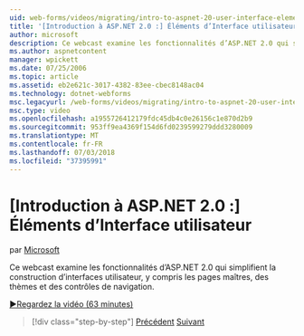 ```yaml
---
uid: web-forms/videos/migrating/intro-to-aspnet-20-user-interface-elements
title: '[Introduction à ASP.NET 2.0 :] Éléments d’Interface utilisateur | Microsoft Docs'
author: microsoft
description: Ce webcast examine les fonctionnalités d’ASP.NET 2.0 qui simplifient la construction d’interfaces utilisateur, y compris les pages maîtres, des thèmes et des contrôles de navigation.
ms.author: aspnetcontent
manager: wpickett
ms.date: 07/25/2006
ms.topic: article
ms.assetid: eb2e621c-3017-4382-83ee-cbec8148ac04
ms.technology: dotnet-webforms
msc.legacyurl: /web-forms/videos/migrating/intro-to-aspnet-20-user-interface-elements
msc.type: video
ms.openlocfilehash: a1955726412179fdc45db4c0e26156c1e870d2b9
ms.sourcegitcommit: 953ff9ea4369f154d6fd0239599279ddd3280009
ms.translationtype: MT
ms.contentlocale: fr-FR
ms.lasthandoff: 07/03/2018
ms.locfileid: "37395991"
---
```

<a name="intro-to-aspnet-20-user-interface-elements"></a>[Introduction à ASP.NET 2.0 :] Éléments d’Interface utilisateur
====================
par [Microsoft](https://github.com/microsoft)

Ce webcast examine les fonctionnalités d’ASP.NET 2.0 qui simplifient la construction d’interfaces utilisateur, y compris les pages maîtres, des thèmes et des contrôles de navigation.

[&#9654;Regardez la vidéo (63 minutes)](https://channel9.msdn.com/Blogs/ASP-NET-Site-Videos/intro-to-aspnet-20-user-interface-elements)

> [!div class="step-by-step"]
> [Précédent](intro-to-aspnet-20-aspnet-20-fundamentals.md)
> [Suivant](migrating-from-classic-asp-to-aspnet.md)
